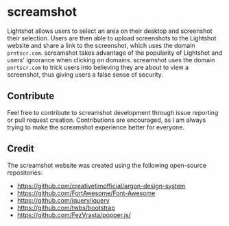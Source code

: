 # screamshot
Lightshot allows users to select an area on their desktop and screenshot their selection. Users are then able to upload screenshots to the Lightshot website and share a link to the screenshot, which uses the domain `prntscr.com`. screamshot takes advantage of the popularity of Lightshot and users' ignorance when clicking on domains. screamshot uses the domain `pnrtscr.com` to trick users into believing they are about to view a screenshot, thus giving users a false sense of security.

## Contribute
Feel free to contribute to screamshot development through issue reporting or pull request creation. Contributions are encouraged, as I am always trying to make the screamshot experience better for everyone.

## Credit
The screamshot website was created using the following open-source repositories:
* https://github.com/creativetimofficial/argon-design-system
* https://github.com/FortAwesome/Font-Awesome
* https://github.com/jquery/jquery
* https://github.com/twbs/bootstrap
* https://github.com/FezVrasta/popper.js/
